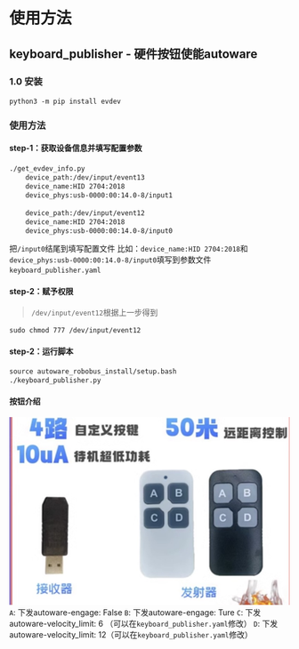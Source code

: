 # 使用方法

## keyboard_publisher - 硬件按钮使能autoware

### 1.0 安装
```shell
python3 -m pip install evdev

```

### 使用方法
#### step-1：获取设备信息并填写配置参数
```shell
./get_evdev_info.py 
    device_path:/dev/input/event13
    device_name:HID 2704:2018
    device_phys:usb-0000:00:14.0-8/input1

    device_path:/dev/input/event12
    device_name:HID 2704:2018
    device_phys:usb-0000:00:14.0-8/input0
```
把`/input0`结尾到填写配置文件
比如：`device_name:HID 2704:2018`和`device_phys:usb-0000:00:14.0-8/input0`填写到参数文件`keyboard_publisher.yaml`

#### step-2：赋予权限
> `/dev/input/event12`根据上一步得到

```shell
sudo chmod 777 /dev/input/event12
```

#### step-2：运行脚本
```shell
source autoware_robobus_install/setup.bash
./keyboard_publisher.py
```

#### 按钮介绍
![](./images/keyboard_publisher.jpg)
`A`: 下发autoware-engage: False
`B`: 下发autoware-engage: Ture
`C`: 下发autoware-velocity_limit: 6 （可以在`keyboard_publisher.yaml`修改）
`D`: 下发autoware-velocity_limit: 12（可以在`keyboard_publisher.yaml`修改）